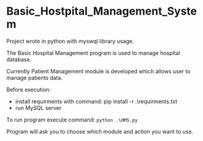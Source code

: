 # Basic_Hostpital_Management_System
Project wrote in python with myswql library usage.

The Basic Hospital Management program is used to manage hospital database.

Currently Patient Management module is developed which allows user to manage patients data.

Before execution:
- install requirments with command:
    pip install -r .\requirments.txt
- run MySQL server 

To run program execute command:
    `python .\HMS.py`

Program will ask you to choose which module and action you want to use.


    